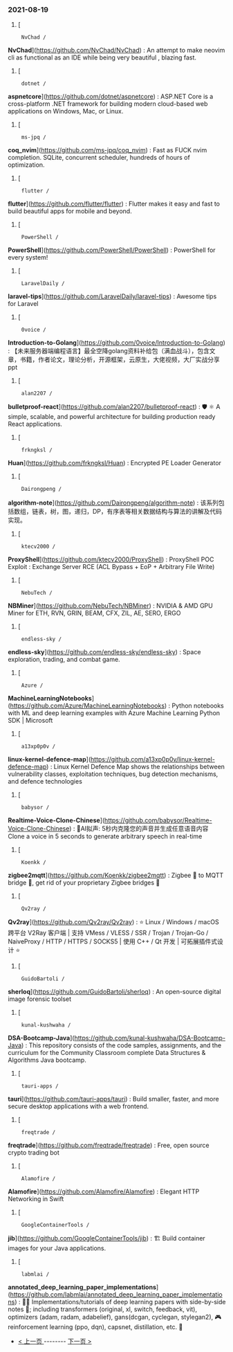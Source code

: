 ### 2021-08-19 
1. [
    

        NvChad /
**NvChad**](https://github.com/NvChad/NvChad) : An attempt to make neovim cli as functional as an IDE while being very beautiful , blazing fast.
1. [
    

        dotnet /
**aspnetcore**](https://github.com/dotnet/aspnetcore) : ASP.NET Core is a cross-platform .NET framework for building modern cloud-based web applications on Windows, Mac, or Linux.
1. [
    

        ms-jpq /
**coq_nvim**](https://github.com/ms-jpq/coq_nvim) : Fast as FUCK nvim completion. SQLite, concurrent scheduler, hundreds of hours of optimization.
1. [
    

        flutter /
**flutter**](https://github.com/flutter/flutter) : Flutter makes it easy and fast to build beautiful apps for mobile and beyond.
1. [
    

        PowerShell /
**PowerShell**](https://github.com/PowerShell/PowerShell) : PowerShell for every system!
1. [
    

        LaravelDaily /
**laravel-tips**](https://github.com/LaravelDaily/laravel-tips) : Awesome tips for Laravel
1. [
    

        0voice /
**Introduction-to-Golang**](https://github.com/0voice/Introduction-to-Golang) : 【未来服务器端编程语言】最全空降golang资料补给包（满血战斗），包含文章，书籍，作者论文，理论分析，开源框架，云原生，大佬视频，大厂实战分享ppt
1. [
    

        alan2207 /
**bulletproof-react**](https://github.com/alan2207/bulletproof-react) : 🛡️ ⚛️ A simple, scalable, and powerful architecture for building production ready React applications.
1. [
    

        frkngksl /
**Huan**](https://github.com/frkngksl/Huan) : Encrypted PE Loader Generator
1. [
    

        Dairongpeng /
**algorithm-note**](https://github.com/Dairongpeng/algorithm-note) : 该系列包括数组，链表，树，图，递归，DP，有序表等相关数据结构与算法的讲解及代码实现。
1. [
    

        ktecv2000 /
**ProxyShell**](https://github.com/ktecv2000/ProxyShell) : ProxyShell POC Exploit : Exchange Server RCE (ACL Bypass + EoP + Arbitrary File Write)
1. [
    

        NebuTech /
**NBMiner**](https://github.com/NebuTech/NBMiner) : NVIDIA & AMD GPU Miner for ETH, RVN, GRIN, BEAM, CFX, ZIL, AE, SERO, ERGO
1. [
    

        endless-sky /
**endless-sky**](https://github.com/endless-sky/endless-sky) : Space exploration, trading, and combat game.
1. [
    

        Azure /
**MachineLearningNotebooks**](https://github.com/Azure/MachineLearningNotebooks) : Python notebooks with ML and deep learning examples with Azure Machine Learning Python SDK | Microsoft
1. [
    

        a13xp0p0v /
**linux-kernel-defence-map**](https://github.com/a13xp0p0v/linux-kernel-defence-map) : Linux Kernel Defence Map shows the relationships between vulnerability classes, exploitation techniques, bug detection mechanisms, and defence technologies
1. [
    

        babysor /
**Realtime-Voice-Clone-Chinese**](https://github.com/babysor/Realtime-Voice-Clone-Chinese) : 🚀AI拟声: 5秒内克隆您的声音并生成任意语音内容 Clone a voice in 5 seconds to generate arbitrary speech in real-time
1. [
    

        Koenkk /
**zigbee2mqtt**](https://github.com/Koenkk/zigbee2mqtt) : Zigbee 🐝 to MQTT bridge 🌉, get rid of your proprietary Zigbee bridges 🔨
1. [
    

        Qv2ray /
**Qv2ray**](https://github.com/Qv2ray/Qv2ray) : ⭐ Linux / Windows / macOS 跨平台 V2Ray 客户端 | 支持 VMess / VLESS / SSR / Trojan / Trojan-Go / NaiveProxy / HTTP / HTTPS / SOCKS5 | 使用 C++ / Qt 开发 | 可拓展插件式设计 ⭐
1. [
    

        GuidoBartoli /
**sherloq**](https://github.com/GuidoBartoli/sherloq) : An open-source digital image forensic toolset
1. [
    

        kunal-kushwaha /
**DSA-Bootcamp-Java**](https://github.com/kunal-kushwaha/DSA-Bootcamp-Java) : This repository consists of the code samples, assignments, and the curriculum for the Community Classroom complete Data Structures & Algorithms Java bootcamp.
1. [
    

        tauri-apps /
**tauri**](https://github.com/tauri-apps/tauri) : Build smaller, faster, and more secure desktop applications with a web frontend.
1. [
    

        freqtrade /
**freqtrade**](https://github.com/freqtrade/freqtrade) : Free, open source crypto trading bot
1. [
    

        Alamofire /
**Alamofire**](https://github.com/Alamofire/Alamofire) : Elegant HTTP Networking in Swift
1. [
    

        GoogleContainerTools /
**jib**](https://github.com/GoogleContainerTools/jib) : 🏗 Build container images for your Java applications.
1. [
    

        labmlai /
**annotated_deep_learning_paper_implementations**](https://github.com/labmlai/annotated_deep_learning_paper_implementations) : 🧑‍🏫 Implementations/tutorials of deep learning papers with side-by-side notes 📝; including transformers (original, xl, switch, feedback, vit), optimizers (adam, radam, adabelief), gans(dcgan, cyclegan, stylegan2), 🎮 reinforcement learning (ppo, dqn), capsnet, distillation, etc. 🧠 

- [ < 上一页 ](https://github.com/able8/github-trending-daily-record/blob/master/2021-08-18.md) -------- [ 下一页 > ](https://github.com/able8/github-trending-daily-record/blob/master/2021-08-20.md)